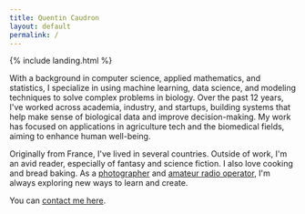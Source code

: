 ```yaml
---
title: Quentin Caudron
layout: default
permalink: /
---
```


{% include landing.html %}


With a background in computer science, applied mathematics, and statistics, I specialize in using machine learning, data science, and modeling techniques to solve complex problems in biology. Over the past 12 years, I've worked across academia, industry, and startups, building systems that help make sense of biological data and improve decision-making. My work has focused on applications in agriculture tech and the biomedical fields, aiming to enhance human well-being.

Originally from France, I've lived in several countries. Outside of work, I'm an avid reader, especially of fantasy and science fiction. I also love cooking and bread baking. As a [photographer](https://imgur.com/a/wZJT3eN) and [amateur radio operator](https://www.qrz.com/db/K7DRQ), I'm always exploring new ways to learn and create.


You can [contact me here](mailto:quentincaudron@gmail.com).

<!-- Calendly badge widget begin -->
<link href="https://assets.calendly.com/assets/external/widget.css" rel="stylesheet">
<script src="https://assets.calendly.com/assets/external/widget.js" type="text/javascript" async></script>
<script type="text/javascript">window.onload = function() { Calendly.initBadgeWidget({ url: 'https://calendly.com/quentincaudron?hide_landing_page_details=1', text: 'Schedule time with me', color: '#0069ff', textColor: '#ffffff', branding: false }); }</script>
<!-- Calendly badge widget end -->
